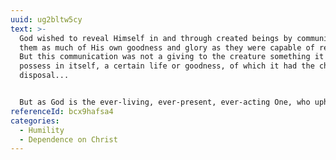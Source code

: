 ```yaml
---
uuid: ug2bltw5cy
text: >-
  God wished to reveal Himself in and through created beings by communicating to
  them as much of His own goodness and glory as they were capable of receiving.
  But this communication was not a giving to the creature something it could
  possess in itself, a certain life or goodness, of which it had the charge and
  disposal...


  But as God is the ever-living, ever-present, ever-acting One, who upholdeth all things by the word of His power, and in whom all things exists, the relation of the creature to God could only be one of unceasing, absolute, universal dependence. 
referenceId: bcx9hafsa4
categories:
  - Humility
  - Dependence on Christ
---
```

